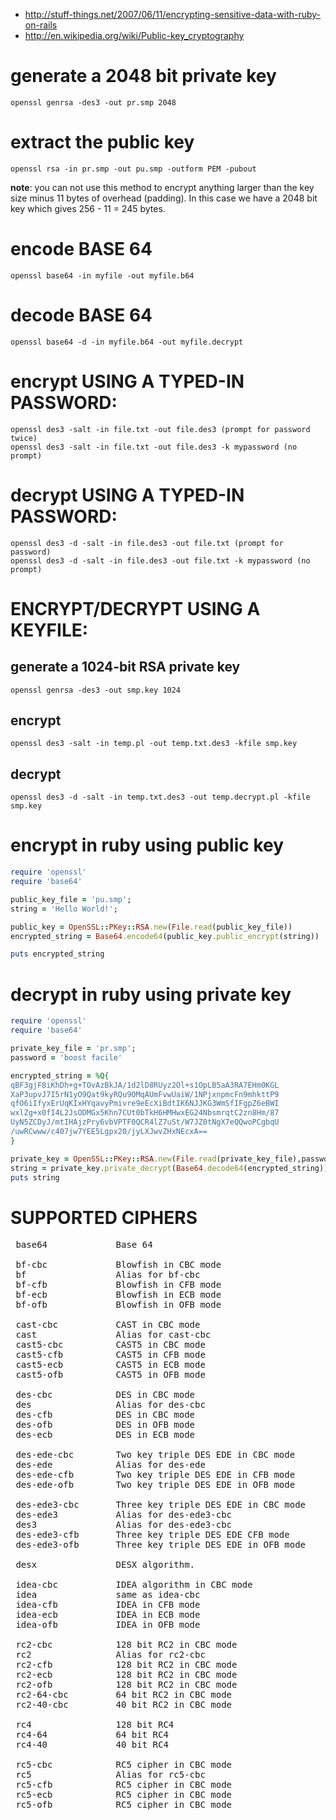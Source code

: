 * http://stuff-things.net/2007/06/11/encrypting-sensitive-data-with-ruby-on-rails
* http://en.wikipedia.org/wiki/Public-key_cryptography

# generate a 2048 bit private key

    openssl genrsa -des3 -out pr.smp 2048

# extract the public key

    openssl rsa -in pr.smp -out pu.smp -outform PEM -pubout

**note**: you can not use this method to encrypt anything larger than the key size minus 11 bytes of overhead (padding). In this case we have a 2048 bit key which gives 256 - 11 = 245 bytes.

# encode BASE 64

    openssl base64 -in myfile -out myfile.b64

# decode BASE 64

    openssl base64 -d -in myfile.b64 -out myfile.decrypt


# encrypt USING A TYPED-IN PASSWORD:

    openssl des3 -salt -in file.txt -out file.des3 (prompt for password twice)
    openssl des3 -salt -in file.txt -out file.des3 -k mypassword (no prompt)

# decrypt USING A TYPED-IN PASSWORD:

    openssl des3 -d -salt -in file.des3 -out file.txt (prompt for password)
    openssl des3 -d -salt -in file.des3 -out file.txt -k mypassword (no prompt)

# ENCRYPT/DECRYPT USING A KEYFILE:

## generate a 1024-bit RSA private key

    openssl genrsa -des3 -out smp.key 1024

## encrypt

    openssl des3 -salt -in temp.pl -out temp.txt.des3 -kfile smp.key

## decrypt

    openssl des3 -d -salt -in temp.txt.des3 -out temp.decrypt.pl -kfile smp.key

# encrypt in ruby using public key

``` ruby
require 'openssl'  
require 'base64'  

public_key_file = 'pu.smp';  
string = 'Hello World!';  

public_key = OpenSSL::PKey::RSA.new(File.read(public_key_file))  
encrypted_string = Base64.encode64(public_key.public_encrypt(string))  

puts encrypted_string
```

# decrypt in ruby using private key

``` ruby
require 'openssl'  
require 'base64'  

private_key_file = 'pr.smp';  
password = 'boost facile'  

encrypted_string = %Q{  
qBF3gjF8iKhDh+g+TOvAzBkJA/1d2lD8RUyz2Ol+s1OpLB5aA3RA7EHm0KGL  
XaP3upvJ7I5rN1yO9Qat9kyRQu9OMqAUmFvwUaiW/1NPjxnpmcFn9mhkttP9  
qfO6iIfyxErUqKIxHYqavyPmivre9eEcXiBdtIK6NJJKG3WmSfIFgpZ6eBWI  
wxlZg+x0fI4L2JsODMGx5Khn7CUt0bTkH6HMHwxEG24NbsmrqtC2zn8Hm/87  
UyN5ZCDyJ/mtIHAjzPry6vbVPTF0QCR4lZ7uSt/W7JZ0tNgX7eQQwoPCgbqU  
/uwRCwww/c407jw7YEE5Lgpx20/jyLXJwvZHxNEcxA==  
}

private_key = OpenSSL::PKey::RSA.new(File.read(private_key_file),password)  
string = private_key.private_decrypt(Base64.decode64(encrypted_string))  
puts string
```

# SUPPORTED CIPHERS

<pre>
 base64             Base 64

 bf-cbc             Blowfish in CBC mode
 bf                 Alias for bf-cbc
 bf-cfb             Blowfish in CFB mode
 bf-ecb             Blowfish in ECB mode
 bf-ofb             Blowfish in OFB mode

 cast-cbc           CAST in CBC mode
 cast               Alias for cast-cbc
 cast5-cbc          CAST5 in CBC mode
 cast5-cfb          CAST5 in CFB mode
 cast5-ecb          CAST5 in ECB mode
 cast5-ofb          CAST5 in OFB mode

 des-cbc            DES in CBC mode
 des                Alias for des-cbc
 des-cfb            DES in CBC mode
 des-ofb            DES in OFB mode
 des-ecb            DES in ECB mode

 des-ede-cbc        Two key triple DES EDE in CBC mode
 des-ede            Alias for des-ede
 des-ede-cfb        Two key triple DES EDE in CFB mode
 des-ede-ofb        Two key triple DES EDE in OFB mode

 des-ede3-cbc       Three key triple DES EDE in CBC mode
 des-ede3           Alias for des-ede3-cbc
 des3               Alias for des-ede3-cbc
 des-ede3-cfb       Three key triple DES EDE CFB mode
 des-ede3-ofb       Three key triple DES EDE in OFB mode

 desx               DESX algorithm.

 idea-cbc           IDEA algorithm in CBC mode
 idea               same as idea-cbc
 idea-cfb           IDEA in CFB mode
 idea-ecb           IDEA in ECB mode
 idea-ofb           IDEA in OFB mode

 rc2-cbc            128 bit RC2 in CBC mode
 rc2                Alias for rc2-cbc
 rc2-cfb            128 bit RC2 in CBC mode
 rc2-ecb            128 bit RC2 in CBC mode
 rc2-ofb            128 bit RC2 in CBC mode
 rc2-64-cbc         64 bit RC2 in CBC mode
 rc2-40-cbc         40 bit RC2 in CBC mode

 rc4                128 bit RC4
 rc4-64             64 bit RC4
 rc4-40             40 bit RC4

 rc5-cbc            RC5 cipher in CBC mode
 rc5                Alias for rc5-cbc
 rc5-cfb            RC5 cipher in CBC mode
 rc5-ecb            RC5 cipher in CBC mode
 rc5-ofb            RC5 cipher in CBC mode
